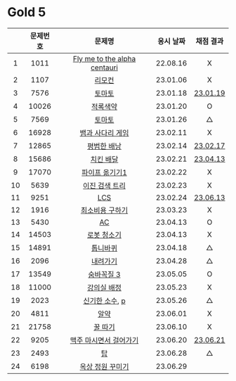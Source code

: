 # Gold 5

|     | 문제번호 |                  문제명                   | 응시 날짜 |           채점 결과           |
| :-: | :------: | :---------------------------------------: | :-------: | :---------------------------: |
|  1  |   1011   | [Fly me to the alpha centauri](./1011.js) | 22.08.16  |               X               |
|  2  |   1107   |            [리모컨](./1107.js)            | 23.01.06  |               X               |
|  3  |   7576   |            [토마토](./7576.js)            | 23.01.18  | [23.01.19](./replay/7576.js)  |
|  4  |  10026   |          [적록색약](./10026.js)           | 23.01.20  |               O               |
|  5  |   7569   |            [토마토](./7569.js)            | 23.01.26  |               △               |
|  6  |  16928   |      [뱀과 사다리 게임](./16928.js)       | 23.02.11  |               X               |
|  7  |  12865   |         [평범한 배낭](./12865.js)         | 23.02.14  | [23.02.17](./replay/12865.js) |
|  8  |  15686   |          [치킨 배달](./15686.js)          | 23.02.21  | [23.04.13](./replay/15686.js) |
|  9  |  17070   |       [파이프 옮기기1](./17070.js)        | 23.02.22  |               X               |
| 10  |   5639   |        [이진 검색 트리](./5639.js)        | 23.02.23  |               X               |
| 11  |   9251   |             [LCS](./9251.js)              | 23.02.24  | [23.06.13](./replay/9251.js)  |
| 12  |   1916   |       [최소비용 구하기](./1916.js)        | 23.03.23  |               X               |
| 13  |   5430   |              [AC](./5430.js)              | 23.04.13  |               O               |
| 14  |  14503   |         [로봇 청소기](./14503.js)         | 23.04.13  |               X               |
| 15  |  14891   |          [톱니바퀴](./14891.js)           | 23.04.18  |               △               |
| 16  |   2096   |           [내려가기](./2096.js)           | 23.04.28  |               △               |
| 17  |  13549   |         [숨바꼭질 3](./13549.js)          | 23.05.05  |               O               |
| 18  |  11000   |         [강의실 배정](./11000.js)         | 23.05.23  |               X               |
| 19  |   2023   | [신기한 소수](./2023.js), [p](./2023.py)  | 23.05.26  |               △               |
| 20  |   4811   |             [알약](./4811.js)             | 23.06.01  |               X               |
| 21  |  21758   |           [꿀 따기](./21758.js)           | 23.06.10  |               X               |
| 22  |   9205   |    [맥주 마시면서 걸어가기](./9205.js)    | 23.06.20  | [23.06.21](./replay/9205.js)  |
| 23  |   2493   |              [탑](./2493.js)              | 23.06.28  |               △               |
| 24  |   6198   |       [옥상 정원 꾸미기](./6198.js)       | 23.06.29  |
